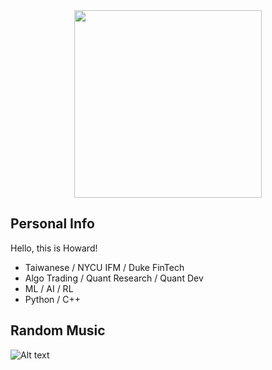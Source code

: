 <div align="center">
  <a href="https://github.com/anuraghazra/github-readme-stats">
    <img height=300 src="https://github-readme-stats.vercel.app/api/top-langs/?username=drink970082&show_icons=true&theme=radical&layout=donut&langs_count=6&hide=HTML" />
  </a>
</div>

## Personal Info
Hello, this is Howard!
- Taiwanese / NYCU IFM / Duke FinTech
- Algo Trading / Quant Research / Quant Dev
- ML / AI / RL
- Python / C++
  
## Random Music
![Alt text](https://spotify-recently-played-readme.vercel.app/api?user=21vtczlf7c73hoolhl7bvki2i&width=1000)
